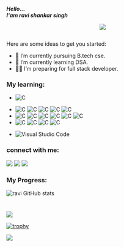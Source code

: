 ***Hello...***
<br>
***I'am ravi shankar singh***
<p align="center"><a href="https://git.io/typing-svg"><img src="https://readme-typing-svg.herokuapp.com?font=Pacifico&center=true&size=45&color=58a6ff&pause=1000&vCenter=true&width=650&height=120&lines=%F0%9F%91%A8%F0%9F%8F%BC%E2%80%8D%F0%9F%92%BBRavi+shankar+singh;%F0%9F%94%91+Interested+to+learn+tech;%F0%9F%92%BB+Software+Engineer"/></a></p>

<p align="center"><img src="https://media.licdn.com/dms/image/D5616AQHTM66JF-kYjg/profile-displaybackgroundimage-shrink_350_1400/0/1670238963661?e=1677715200&v=beta&t=nDQizzNhSev0uEk34LvWF2AaJhgxcps-XEpzEr5DYw8" alt=""></p>

<!--![img](https://media.licdn.com/dms/image/D5616AQHTM66JF-kYjg/profile-displaybackgroundimage-shrink_350_1400/0/1670238963661?e=1677715200&v=beta&t=nDQizzNhSev0uEk34LvWF2AaJhgxcps-XEpzEr5DYw8)-->

<!--<img src="https://images.unsplash.com/photo-1542831371-29b0f74f9713?ixlib=rb-4.0.3&ixid=MnwxMjA3fDB8MHxwaG90by1wYWdlfHx8fGVufDB8fHx8&auto=format&fit=crop&w=870&q=80" alt="" height="300" width="100%">-->





<!--**ravisingh9302/ravisingh9302** is a ✨ _special_ ✨ repository because its `README.md` (this file) appears on your GitHub profile.-->

Here are some ideas to get you started:

- 🔭 I’m currently pursuing B.tech cse.
- 🌱 I’m currently learning DSA.
- 🧑‍💻 I’m preparing for full stack developer.
<!--- 🤔 I’m looking for help with ...-->
<!--- 💬 Ask me about ...-->
<!--- 📫 How to reach me: ...-->
<!--- 😄 Pronouns: ...-->
<!--- ⚡ Fun fact: ...-->


### My learning:	
- ![C](https://img.shields.io/badge/-C++-333333?style=flat&logo=C)
+ ![C](https://img.shields.io/badge/-HTML-333333?style=flat&logo=HTML5)
 ![C](https://img.shields.io/badge/-CSS-333333?style=flat&logo=css)
 ![C](https://img.shields.io/badge/-Javascript-333333?style=flat&logo=javascript)
 ![C](https://img.shields.io/badge/-ReactJs-333333?style=flat&logo=react)
 ![C](https://img.shields.io/badge/-Expressjs-333333?style=flat&logo=express)
+ ![C](https://img.shields.io/badge/-MongoDb-333333?style=flat&logo=mongodb)
 ![C](https://img.shields.io/badge/-Mysql-333333?style=flat&logo=mysql)
 ![C](https://img.shields.io/badge/-Postgresql-333333?style=flat&logo=postgresql)
 ![C](https://img.shields.io/badge/-Awslambda-333333?style=flat&logo=awslambda)
 ![C](https://img.shields.io/badge/-Prisma-333333?style=flat&logo=prisma)
 ![C](https://img.shields.io/badge/-Sequelize-333333?style=flat&logo=sequelize)
 + ![C](https://img.shields.io/badge/-Firebase-333333?style=flat&logo=firebase)
  ![C](https://img.shields.io/badge/-Webrtc-333333?style=flat&logo=webrtc)
 ![C](https://img.shields.io/badge/-git-333333?style=flat&logo=git)
 ![C](https://img.shields.io/badge/-github-333333?style=flat&logo=github)
- ![Visual Studio Code](https://img.shields.io/badge/-Visual%20Studio%20Code-333333?style=flat&logo=visual-studio-code&logoColor=007ACC)

 
 
 
### connect with me:	
[![](https://img.shields.io/badge/LinkedIn-ravishankar-blue)](www.linkedin.com/in/ravisingh9302)
[![](https://img.shields.io/badge/Gmail-ravisingh930218-orange)](mailto:ravisingh930218@gmail.com)
[![](https://img.shields.io/badge/HackerRank-ravishankar8516-green)](https://www.hackerrank.com/@ravishankar8516)

### My Progress:	
![ravi GitHub stats](https://github-readme-stats.vercel.app/api?username=ravisingh9302&show_icons=true&theme=radical)
<br>

#




![](https://komarev.com/ghpvc/?username=ravisingh930218&label=PROFILE+VIEWS)

[![trophy](https://github-profile-trophy.vercel.app/?username=ravisingh9302&theme=discord&margin-w=15 )](https://github.com/ravisingh9302)

![](https://komarev.com/ghpvc/?username=ravisingh9302&style=plastic&lebel=Visitors)
